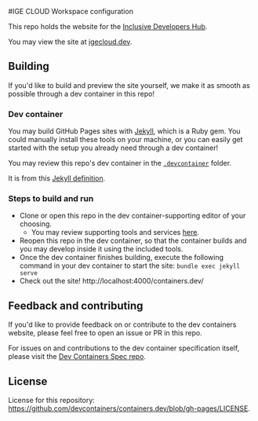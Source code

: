 #IGE CLOUD Workspace configuration

This repo holds the website for the [Inclusive Developers Hub](https://github.com/ecampuslearning/spec).

You may view the site at [igecloud.dev](https://connections.igecloud.dev).

## Building

If you'd like to build and preview the site yourself, we make it as smooth as possible through a dev container in this repo!

### Dev container

You may build GitHub Pages sites with [Jekyll](https://jekyllrb.com/), which is a Ruby gem. You could manually install these tools on your machine, or you can easily get started with the setup you already need through a dev container!

You may review this repo's dev container in the [`.devcontainer`](https://github.com/devcontainers/containers.dev/tree/gh-pages/.devcontainer) folder.

It is from this [Jekyll definition](https://github.com/microsoft/vscode-dev-containers/tree/main/containers/jekyll).

### Steps to build and run

* Clone or open this repo in the dev container-supporting editor of your choosing.
     * You may review supporting tools and services [here](https://containers.dev/supporting).
* Reopen this repo in the dev container, so that the container builds and you may develop inside it using the included tools. 
* Once the dev container finishes building, execute the following command in your dev container to start the site: `bundle exec jekyll serve`
* Check out the site! http://localhost:4000/containers.dev/

## Feedback and contributing

If you'd like to provide feedback on or contribute to the dev containers website, please feel free to open an issue or PR in this repo.

For issues on and contributions to the dev container specification itself, please visit the [Dev Containers Spec repo](https://github.com/devcontainers/spec).

## License

License for this repository: https://github.com/devcontainers/containers.dev/blob/gh-pages/LICENSE.
